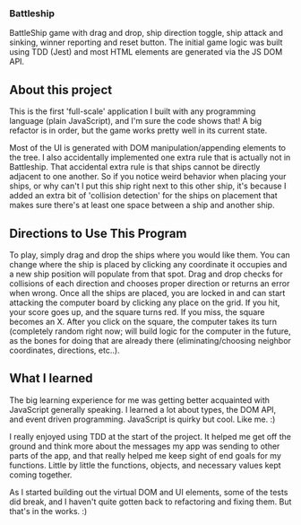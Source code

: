 ### Battleship
BattleShip game with drag and drop, ship direction toggle, ship attack and sinking, winner reporting and reset button. The initial game logic was built using TDD (Jest) and most HTML elements are generated via the JS DOM API.

## About this project
This is the first 'full-scale' application I built with any programming language (plain JavaScript), and I'm sure the code shows that! A big refactor is in order, but the game works pretty well in its current state. 

Most of the UI is generated with DOM manipulation/appending elements to the tree. I also accidentally implemented one extra rule that is actually not in Battleship. That accidental extra rule is that ships cannot be directly adjacent to one another. So if you notice weird behavior when placing your ships, or why can't I put this ship right next to this other ship, it's because I added an extra bit of 'collision detection' for the ships on placement that makes sure there's at least one space between a ship and another ship.

## Directions to Use This Program

To play, simply drag and drop the ships where you would like them. You can change where the ship is placed by clicking any coordinate it occupies and a new ship position will populate from that spot. Drag and drop checks for collisions of each direction and chooses proper direction or returns an error when wrong. Once all the ships are placed, you are locked in and can start attacking the computer board by clicking any place on the grid. If you hit, your score goes up, and the square turns red. If you miss, the square becomes an X. After you click on the square, the computer takes its turn (completely random right now; will build logic for the computer in the future, as the bones for doing that are already there (eliminating/choosing neighbor coordinates, directions, etc..). 

## What I learned
The big learning experience for me was getting better acquainted with JavaScript generally speaking. I learned a lot about types, the DOM API, and event driven programming. JavaScript is quirky but cool. Like me. :)

I really enjoyed using TDD at the start of the project. It helped me get off the ground and think more about the messages my app was sending to other parts of the app, and that really helped me keep sight of end goals for my functions. Little by little the functions, objects, and necessary values kept coming together.

As I started building out the virtual DOM and UI elements, some of the tests did break, and I haven't quite gotten back to refactoring and fixing them. But that's in the works. :)